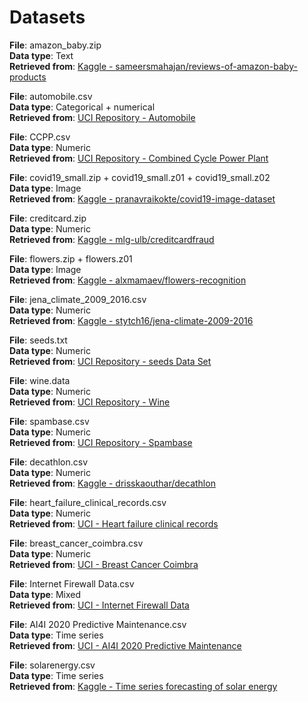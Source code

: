 # Datasets

__File__:  amazon_baby.zip <br/>
__Data type__: Text <br/>
__Retrieved from__: [Kaggle - sameersmahajan/reviews-of-amazon-baby-products](https://www.kaggle.com/sameersmahajan/reviews-of-amazon-baby-products)

__File__:  automobile.csv <br/>
__Data type__: Categorical + numerical <br/>
__Retrieved from__: [UCI Repository - Automobile](https://archive.ics.uci.edu/ml/datasets/Automobile)

__File__:  CCPP.csv <br/>
__Data type__: Numeric <br/>
__Retrieved from__: [UCI Repository - Combined Cycle Power Plant](https://archive.ics.uci.edu/ml/datasets/Combined+Cycle+Power+Plant)

__File__:  covid19_small.zip + covid19_small.z01 + covid19_small.z02 <br/>
__Data type__: Image <br/>
__Retrieved from__: [Kaggle - pranavraikokte/covid19-image-dataset](https://www.kaggle.com/pranavraikokte/covid19-image-dataset)

__File__:  creditcard.zip <br/>
__Data type__: Numeric <br/>
__Retrieved from__: [Kaggle - mlg-ulb/creditcardfraud](https://www.kaggle.com/mlg-ulb/creditcardfraud)

__File__:  flowers.zip + flowers.z01 <br/>
__Data type__: Image <br/>
__Retrieved from__: [Kaggle - alxmamaev/flowers-recognition](https://www.kaggle.com/alxmamaev/flowers-recognition)

__File__: jena_climate_2009_2016.csv <br/>
__Data type__: Numeric <br/>
__Retrieved from__: [Kaggle - stytch16/jena-climate-2009-2016](https://www.kaggle.com/stytch16/jena-climate-2009-2016)

__File__: seeds.txt <br/>
__Data type__: Numeric <br/>
__Retrieved from__: [UCI Repository - seeds Data Set](https://archive.ics.uci.edu/ml/datasets/seeds)

__File__: wine.data <br/>
__Data type__: Numeric <br/>
__Retrieved from__: [UCI Repository - Wine](https://archive.ics.uci.edu/dataset/109/wine)

__File__: spambase.csv <br/>
__Data type__: Numeric <br/>
__Retrieved from__: [UCI Repository - Spambase](https://archive.ics.uci.edu/dataset/94/spambase)

__File__: decathlon.csv <br/>
__Data type__: Numeric <br/>
__Retrieved from__: [Kaggle - drisskaouthar/decathlon](https://www.kaggle.com/datasets/drisskaouthar/decathlon)

__File__: heart_failure_clinical_records.csv <br/>
__Data type__: Numeric <br/>
__Retrieved from__: [UCI - Heart failure clinical records](https://archive.ics.uci.edu/dataset/519/heart+failure+clinical+records)

__File__: breast_cancer_coimbra.csv <br/>
__Data type__: Numeric <br/>
__Retrieved from__: [UCI - Breast Cancer Coimbra](https://archive.ics.uci.edu/dataset/451/breast+cancer+coimbra)

__File__: Internet Firewall Data.csv <br/>
__Data type__: Mixed <br/>
__Retrieved from__: [UCI - Internet Firewall Data](https://archive.ics.uci.edu/dataset/542/internet+firewall+data)

__File__: AI4I 2020 Predictive Maintenance.csv <br/>
__Data type__: Time series <br/>
__Retrieved from__: [UCI - AI4I 2020 Predictive Maintenance](https://archive.ics.uci.edu/dataset/601/ai4i+2020+predictive+maintenance+dataset)

__File__: solarenergy.csv <br/>
__Data type__: Time series <br/>
__Retrieved from__: [Kaggle - Time series forecasting of solar energy](https://www.kaggle.com/datasets/chaitanyakumar12/time-series-forecasting-of-solar-energy)
